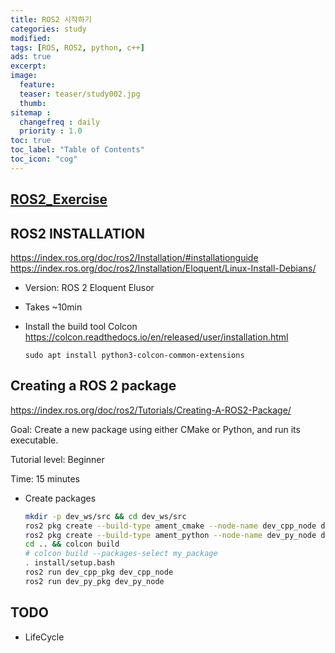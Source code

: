 ```yaml
---
title: ROS2 시작하기
categories: study
modified: 
tags: [ROS, ROS2, python, c++]
ads: true
excerpt:
image:
  feature:
  teaser: teaser/study002.jpg
  thumb:
sitemap :
  changefreq : daily
  priority : 1.0
toc: true
toc_label: "Table of Contents"
toc_icon: "cog"
---
```


## [ROS2_Exercise](https://github.com/Kyungpyo-Kim/ROS2_Exercise)

## ROS2 INSTALLATION
https://index.ros.org/doc/ros2/Installation/#installationguide
https://index.ros.org/doc/ros2/Installation/Eloquent/Linux-Install-Debians/

* Version: ROS 2 Eloquent Elusor

* Takes ~10min

* Install the build tool Colcon
    https://colcon.readthedocs.io/en/released/user/installation.html
    ```
    sudo apt install python3-colcon-common-extensions
    ```


## Creating a ROS 2 package
https://index.ros.org/doc/ros2/Tutorials/Creating-A-ROS2-Package/

Goal: Create a new package using either CMake or Python, and run its executable.

Tutorial level: Beginner

Time: 15 minutes

* Create packages
    ```bash
    mkdir -p dev_ws/src && cd dev_ws/src
    ros2 pkg create --build-type ament_cmake --node-name dev_cpp_node dev_cpp_pkg
    ros2 pkg create --build-type ament_python --node-name dev_py_node dev_py_pkg
    cd .. && colcon build
    # colcon build --packages-select my_package
    . install/setup.bash
    ros2 run dev_cpp_pkg dev_cpp_node
    ros2 run dev_py_pkg dev_py_node
    ```

## TODO
* LifeCycle